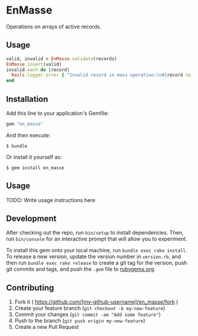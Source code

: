 # EnMasse

Operations on arrays of active records.

## Usage

```ruby
valid, invalid = EnMasse.validate(records)
EnMasse.insert(valid)
invalid.each do |record|
  Rails.logger.error { "Invalid record in mass operation:\n#{record.to_yaml}" }
end
```

## Installation

Add this line to your application's Gemfile:

```ruby
gem "en_masse"
```

And then execute:

    $ bundle

Or install it yourself as:

    $ gem install en_masse

## Usage

TODO: Write usage instructions here

## Development

After checking out the repo, run `bin/setup` to install dependencies. Then, run `bin/console` for an interactive prompt that will allow you to experiment.

To install this gem onto your local machine, run `bundle exec rake install`. To release a new version, update the version number in `version.rb`, and then run `bundle exec rake release` to create a git tag for the version, push git commits and tags, and push the `.gem` file to [rubygems.org](https://rubygems.org).

## Contributing

1. Fork it ( https://github.com/[my-github-username]/en_masse/fork )
2. Create your feature branch (`git checkout -b my-new-feature`)
3. Commit your changes (`git commit -am "Add some feature"`)
4. Push to the branch (`git push origin my-new-feature`)
5. Create a new Pull Request
